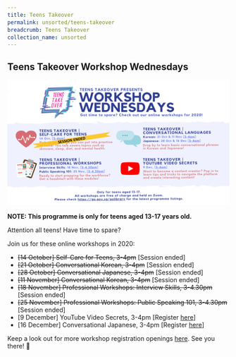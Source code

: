 ```yaml
---
title: Teens Takeover
permalink: unsorted/teens-takeover
breadcrumb: Teens Takeover
collection_name: unsorted
---
```


## **Teens Takeover Workshop Wednesdays**

[![Teens takeover image](/images/unsorted/teenstakeover/WORKSHOP-WEDNESDAYS-2020.png)](https://www.eventbrite.sg/d/online/%23teenstakeover/)

**NOTE: This programme is only for teens aged 13-17 years old.**

Attention all teens! Have time to spare?

Join us for these online workshops in 2020:

* ~~[14 October] Self-Care for Teens, 3-4pm~~  [Session ended] <br>
* ~~[21 October] Conversational Korean, 3-4pm~~ [Session ended] <br>
* ~~[28 October] Conversational Japanese, 3-4pm~~ [Session ended] <br>
* ~~[11 November] Conversational Korean, 3-4pm~~ [Session ended] <br>
* ~~[18 November] Professional Workshops: Interview Skills, 3-4.30pm~~ [Session ended] <br>
* ~~[25 November] Professional Workshops: Public Speaking 101, 3-4.30pm~~ [Session ended] <br>
* [9 December] YouTube Video Secrets, 3-4pm [Register [here](https://www.eventbrite.sg/e/youtube-video-secrets-teens-takeover-registration-127985789943?aff=ebdssbonlinesearch)]<br>
* [16 December] Conversational Japanese, 3-4pm [Register [here](https://www.eventbrite.sg/e/conversational-japanese-teens-takeover-registration-127986173089?aff=ebdssbonlinesearch)]<br>

Keep a look out for more workshop registration openings [here](https://www.eventbrite.sg/d/online/%23teenstakeover/). See you there! 🙂
